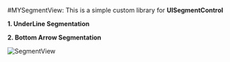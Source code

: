 #MYSegmentView:
This is a simple custom library for **UISegmentControl**

**1. UnderLine Segmentation**

**2. Bottom Arrow Segmentation**

![SegmentView](https://www.dropbox.com/s/81bakznbwfa6qyx/SegmentView.jpg)

